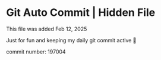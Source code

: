 # Git Auto Commit | Hidden File

This file was added Feb 12, 2025

Just for fun and keeping my daily git commit active 🤪

commit number: 197004

